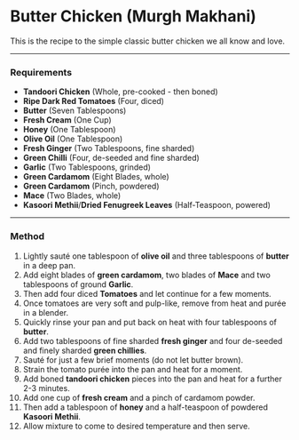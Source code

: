 # Butter Chicken (Murgh Makhani)
This is the recipe to the simple classic butter chicken we all know and love.

---
### Requirements
* **Tandoori Chicken** (Whole, pre-cooked - then boned)
* **Ripe Dark Red Tomatoes** (Four, diced)
* **Butter** (Seven Tablespoons)
* **Fresh Cream** (One Cup)
* **Honey** (One Tablespoon)
* **Olive Oil** (One Tablespoon)
* **Fresh Ginger** (Two Tablespoons, fine sharded)
* **Green Chilli** (Four, de-seeded and fine sharded)
* **Garlic** (Two Tablespoons, grinded)
* **Green Cardamom** (Eight Blades, whole)
* **Green Cardamom** (Pinch, powdered)
* **Mace** (Two Blades, whole)
* **Kasoori Methii**/**Dried Fenugreek Leaves** (Half-Teaspoon, powered)

---
### Method
1.  Lightly sauté one tablespoon of **olive oil** and three tablespoons of **butter** in a deep pan.
2.  Add eight blades of **green cardamom**, two blades of **Mace** and two tablespoons of ground **Garlic**.
3.  Then add four diced **Tomatoes** and let continue for a few moments.
4.  Once tomatoes are very soft and pulp-like, remove from heat and purée in a blender.
5.  Quickly rinse your pan and put back on heat with four tablespoons of **butter**.
6.  Add two tablespoons of fine sharded **fresh ginger** and four de-seeded and finely sharded **green chillies**.
7.  Sauté for just a few brief moments (do not let butter brown).
8.  Strain the tomato purée into the pan and heat for a moment.
9.  Add boned **tandoori chicken** pieces into the pan and heat for a further 2-3 minutes.
10. Add one cup of **fresh cream** and a pinch of cardamom powder.
11. Then add a tablespoon of **honey** and a half-teaspoon of powdered **Kasoori Methii**.
12. Allow mixture to come to desired temperature and then serve.
